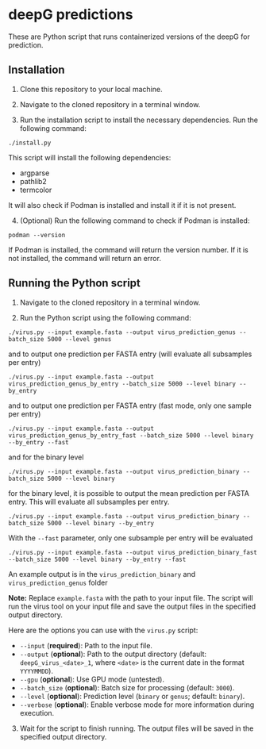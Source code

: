 # deepG predictions

These are Python script that runs containerized versions of the deepG for prediction.

## Installation

1. Clone this repository to your local machine.

2. Navigate to the cloned repository in a terminal window.

3. Run the installation script to install the necessary dependencies. Run the following command:

```
./install.py
```

This script will install the following dependencies:

* argparse
* pathlib2
* termcolor

It will also check if Podman is installed and install it if it is not present.

4. (Optional) Run the following command to check if Podman is installed:

```
podman --version
```

If Podman is installed, the command will return the version number. If it is not installed, the command will return an error.

## Running the Python script

1. Navigate to the cloned repository in a terminal window.

2. Run the Python script using the following command:

```
./virus.py --input example.fasta --output virus_prediction_genus --batch_size 5000 --level genus
```

and to output one prediction per FASTA entry (will evaluate all subsamples per entry)

```
./virus.py --input example.fasta --output virus_prediction_genus_by_entry --batch_size 5000 --level binary --by_entry
```

and to output one prediction per FASTA entry (fast mode, only one sample per entry)

```
./virus.py --input example.fasta --output virus_prediction_genus_by_entry_fast --batch_size 5000 --level binary --by_entry --fast
```

and for the binary level

```
./virus.py --input example.fasta --output virus_prediction_binary --batch_size 5000 --level binary
```

for the binary level, it is possible to output the mean prediction per FASTA entry. This will evaluate all subsamples per entry.

```
./virus.py --input example.fasta --output virus_prediction_binary --batch_size 5000 --level binary --by_entry
```

With the `--fast` parameter, only one subsample per entry will be evaluated
```
./virus.py --input example.fasta --output virus_prediction_binary_fast --batch_size 5000 --level binary --by_entry --fast
```

An example output is in the `virus_prediction_binary` and `virus_prediction_genus` folder 

**Note:** Replace `example.fasta` with the path to your input file. The script will run the virus tool on your input file and save the output files in the specified output directory.

Here are the options you can use with the `virus.py` script:

* `--input` (**required**): Path to the input file.
* `--output` (**optional**): Path to the output directory (default: `deepG_virus_<date>_1`, where `<date>` is the current date in the format `YYYYMMDD`).
* `--gpu` (**optional**): Use GPU mode (untested).
* `--batch_size` (**optional**): Batch size for processing (default: `3000`).
* `--level` (**optional**): Prediction level (`binary` or `genus`; default: `binary`).
* `--verbose` (**optional**): Enable verbose mode for more information during execution.

3. Wait for the script to finish running. The output files will be saved in the specified output directory.